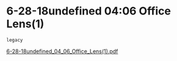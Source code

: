 # 6-28-18undefined 04:06 Office Lens(1)

`legacy`

[6-28-18undefined_04_06_Office_Lens(1).pdf](./file/6-28-18undefined_04_06_Office_Lens(1).pdf)
